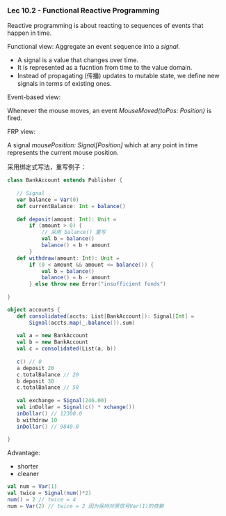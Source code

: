 ### Lec 10.2 - Functional Reactive Programming 

Reactive programming is about reacting to sequences of events that happen in time.

Functional view: Aggregate an event sequence into a *signal*.

- A signal is a value that changes over time.
- It is represented as a fucntion from time to the value domain.
- Instead of propagating (传播) updates to mutable state, we define new signals in terms of existing ones.



Event-based view:

Whenever the mouse moves, an event *MouseMoved(toPos: Position)* is fired.

FRP view:

A signal *mousePosition: Signal[Position]* which at any point in time represents the current mouse position.



采用绑定式写法，重写例子：

 ```scala
class BankAccount extends Publisher {
   
    // Signal
    var balance = Var(0)
    def currentBalance: Int = balance()
    
    def deposit(amount: Int): Unit = 
	    if (amount > 0) {
            // 采用 balance() 重写
            val b = balance()
        	balance() = b + amount
    	}
    def withdraw(amount: Int): Unit = 
	    if (0 < amount && amount <= balance()) {
            val b = balance()
    		balance() = b - amount
    	} else throw new Error("insufficient funds")   
    
}

object accounts {
    def consolidated(accts: List[BankAccount]): Signal[Int] = 
    	Signal(accts.map(_.balance()).sum)
    
    val a = new BankAccount
    val b = new BankAccount
    val c = consolidated(List(a, b))
    
    c() // 0
    a deposit 20
    c.totalBalance // 20
    b deposit 30
    c.totalBalance // 50
    
    val exchange = Signal(246.00)
    val inDollar = Signal(c() * xchange())
    inDollar() // 12300.0
    b withdraw 10
    inDollar() // 9840.0
    
}
 ```



Advantage:

- shorter
- cleaner



```scala
val num = Var(1)
val twice = Signal(num()*2)
num() = 2 // twice = 4
num = Var(2) // twice = 2 因为保持对原信号Var(1)的依赖
```

